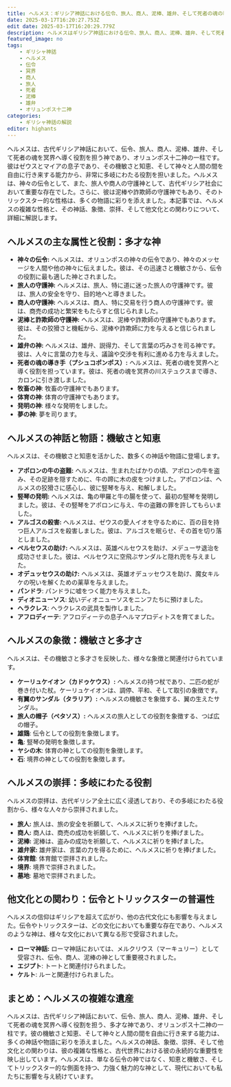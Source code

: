 ```yaml
---
title: ヘルメス：ギリシア神話における伝令、旅人、商人、泥棒、雄弁、そして死者の魂の導き手
date: 2025-03-17T16:20:27.753Z
edit date: 2025-03-17T16:20:29.779Z
description: ヘルメスはギリシア神話における伝令、旅人、商人、泥棒、雄弁、そして死者の魂を冥界へ導く役割を担う神であり、オリュンポス十二神の一柱です。彼は神々と人間の間を自由に行き来し、その機敏さと知恵で多くの物語に登場します。
featured_image: no
tags:
    - ギリシャ神話
    - ヘルメス
    - 伝令
    - 冥界
    - 商人
    - 旅人
    - 死者
    - 泥棒
    - 雄弁
    - オリュンポス十二神
categories:
    - ギリシャ神話の解説
editor: highants
---
```


ヘルメスは、古代ギリシア神話において、伝令、旅人、商人、泥棒、雄弁、そして死者の魂を冥界へ導く役割を担う神であり、オリュンポス十二神の一柱です。彼はゼウスとマイアの息子であり、その機敏さと知恵、そして神々と人間の間を自由に行き来する能力から、非常に多岐にわたる役割を担いました。ヘルメスは、神々の伝令として、また、旅人や商人の守護神として、古代ギリシア社会において重要な存在でした。さらに、彼は泥棒や詐欺師の守護神でもあり、そのトリックスター的な性格は、多くの物語に彩りを添えました。本記事では、ヘルメスの複雑な性格と、その神話、象徴、崇拝、そして他文化との関わりについて、詳細に解説します。
<!--more-->

## ヘルメスの主な属性と役割：多才な神

* **神々の伝令:** ヘルメスは、オリュンポスの神々の伝令であり、神々のメッセージを人間や他の神々に伝えました。彼は、その迅速さと機敏さから、伝令の役割に最も適した神とされました。
* **旅人の守護神:** ヘルメスは、旅人、特に道に迷った旅人の守護神です。彼は、旅人の安全を守り、目的地へと導きました。
* **商人の守護神:** ヘルメスは、商人、特に交易を行う商人の守護神です。彼は、商売の成功と繁栄をもたらすと信じられました。
* **泥棒と詐欺師の守護神:** ヘルメスは、泥棒や詐欺師の守護神でもあります。彼は、その狡猾さと機転から、泥棒や詐欺師に力を与えると信じられました。
* **雄弁の神:** ヘルメスは、雄弁、説得力、そして言葉の巧みさを司る神です。彼は、人々に言葉の力を与え、議論や交渉を有利に進める力を与えました。
* **死者の魂の導き手（プシュコポンポス）:** ヘルメスは、死者の魂を冥界へと導く役割を担っています。彼は、死者の魂を冥界の川ステュクスまで導き、カロンに引き渡しました。
* **牧畜の神**: 牧畜の守護神でもあります。
* **体育の神**: 体育の守護神でもあります。
* **発明の神**: 様々な発明をしました。
* **夢の神**: 夢を司ります。

## ヘルメスの神話と物語：機敏さと知恵

ヘルメスは、その機敏さと知恵を活かした、数多くの神話や物語に登場します。

* **アポロンの牛の盗難:** ヘルメスは、生まれたばかりの頃、アポロンの牛を盗み、その足跡を隠すために、牛の蹄に木の皮をつけました。アポロンは、ヘルメスの狡猾さに感心し、彼に竪琴を与え、和解しました。
* **竪琴の発明:** ヘルメスは、亀の甲羅と牛の腸を使って、最初の竪琴を発明しました。彼は、その竪琴をアポロンに与え、牛の盗難の罪を許してもらいました。
* **アルゴスの殺害:** ヘルメスは、ゼウスの愛人イオを守るために、百の目を持つ巨人アルゴスを殺害しました。彼は、アルゴスを眠らせ、その首を切り落としました。
* **ペルセウスの助け:** ヘルメスは、英雄ペルセウスを助け、メデューサ退治を成功させました。彼は、ペルセウスに空飛ぶサンダルと隠れ兜を与えました。
* **オデュッセウスの助け:** ヘルメスは、英雄オデュッセウスを助け、魔女キルケの呪いを解くための薬草を与えました。
* **パンドラ**: パンドラに嘘をつく能力を与えました。
* **ディオニューソス**: 幼いディオニューソスをニンフたちに預けました。
* **ヘラクレス**: ヘラクレスの武具を製作しました。
* **アフロディーテ**: アフロディーテの息子ヘルマプロディトスを育てました。

## ヘルメスの象徴：機敏さと多才さ

ヘルメスは、その機敏さと多才さを反映した、様々な象徴と関連付けられています。

* **ケーリュケイオン（カドゥケウス）:** ヘルメスの持つ杖であり、二匹の蛇が巻き付いた杖。ケーリュケイオンは、調停、平和、そして取引の象徴です。
* **有翼のサンダル（タラリア）:** ヘルメスの機敏さを象徴する、翼の生えたサンダル。
* **旅人の帽子（ペタソス）:** ヘルメスの旅人としての役割を象徴する、つば広の帽子。
* **雄鶏**: 伝令としての役割を象徴します。
* **亀**: 竪琴の発明を象徴します。
* **ヤシの木**: 体育の神としての役割を象徴します。
* **石**: 境界の神としての役割を象徴します。

## ヘルメスの崇拝：多岐にわたる役割

ヘルメスの崇拝は、古代ギリシア全土に広く浸透しており、その多岐にわたる役割から、様々な人々から崇拝されました。

* **旅人:** 旅人は、旅の安全を祈願して、ヘルメスに祈りを捧げました。
* **商人:** 商人は、商売の成功を祈願して、ヘルメスに祈りを捧げました。
* **泥棒:** 泥棒は、盗みの成功を祈願して、ヘルメスに祈りを捧げました。
* **雄弁家:** 雄弁家は、言葉の力を得るために、ヘルメスに祈りを捧げました。
* **体育館**: 体育館で崇拝されました。
* **境界**: 境界で崇拝されました。
* **墓地**: 墓地で崇拝されました。

## 他文化との関わり：伝令とトリックスターの普遍性

ヘルメスの信仰はギリシアを超えて広がり、他の古代文化にも影響を与えました。伝令やトリックスターは、どの文化においても重要な存在であり、ヘルメスのような神は、様々な文化において異なる形で受容されました。

* **ローマ神話:** ローマ神話においては、メルクリウス（マーキュリー）として受容され、伝令、商人、泥棒の神として重要視されました。
* **エジプト**: トートと関連付けられました。
* **ケルト**: ルーと関連付けられました。

## まとめ：ヘルメスの複雑な遺産

ヘルメスは、古代ギリシア神話において、伝令、旅人、商人、泥棒、雄弁、そして死者の魂を冥界へ導く役割を担う、多才な神であり、オリュンポス十二神の一柱です。彼の機敏さと知恵、そして神々と人間の間を自由に行き来する能力は、多くの神話や物語に彩りを添えました。ヘルメスの神話、象徴、崇拝、そして他文化との関わりは、彼の複雑な性格と、古代世界における彼の永続的な重要性を映し出しています。ヘルメスは、単なる伝令の神ではなく、知恵と機敏さ、そしてトリックスター的な側面を持つ、力強く魅力的な神として、現代においても私たちに影響を与え続けています。
